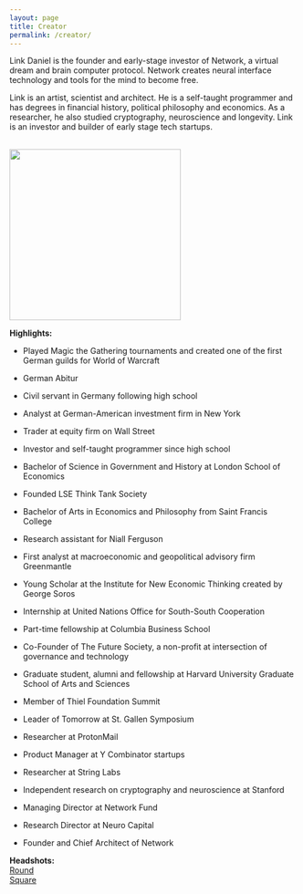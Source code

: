 ```yaml
---
layout: page
title: Creator
permalink: /creator/
---
```


Link Daniel is the founder and early-stage investor of Network, a virtual dream and brain computer protocol. Network creates neural interface technology and tools for the mind to become free.

Link is an artist, scientist and architect. He is a self-taught programmer and has degrees in financial history, political philosophy and economics. As a researcher, he also studied cryptography, neuroscience and longevity. Link is an investor and builder of early stage tech startups.

<br>

<img src="/media/linkdaniel-square.jpg" width="300" height="300"  />

<br>

<b>Highlights:</b>

- Played Magic the Gathering tournaments and created one of the first German guilds for World of Warcraft

- German Abitur

- Civil servant in Germany following high school

- Analyst at German-American investment firm in New York

- Trader at equity firm on Wall Street

- Investor and self-taught programmer since high school

- Bachelor of Science in Government and History at London School of Economics

- Founded LSE Think Tank Society

- Bachelor of Arts in Economics and Philosophy from Saint Francis College

- Research assistant for Niall Ferguson

- First analyst at macroeconomic and geopolitical advisory firm Greenmantle

- Young Scholar at the Institute for New Economic Thinking created by George Soros

- Internship at United Nations Office for South-South Cooperation

- Part-time fellowship at Columbia Business School

- Co-Founder of The Future Society, a non-profit at intersection of governance and technology

- Graduate student, alumni and fellowship at Harvard University Graduate School of Arts and Sciences

- Member of Thiel Foundation Summit

- Leader of Tomorrow at St. Gallen Symposium

- Researcher at ProtonMail

- Product Manager at Y Combinator startups

- Researcher at String Labs

- Independent research on cryptography and neuroscience at Stanford

- Managing Director at Network Fund

- Research Director at Neuro Capital

- Founder and Chief Architect of Network


**Headshots:**
<br>
<a href="https://github.com/linkdniel/link.github.io/blob/main/media/linkdaniel-round.png?raw=true">Round</a>
<br>
<a href="https://github.com/linkdniel/link.github.io/blob/main/media/linkdaniel-square.jpg?raw=true">Square</a>
